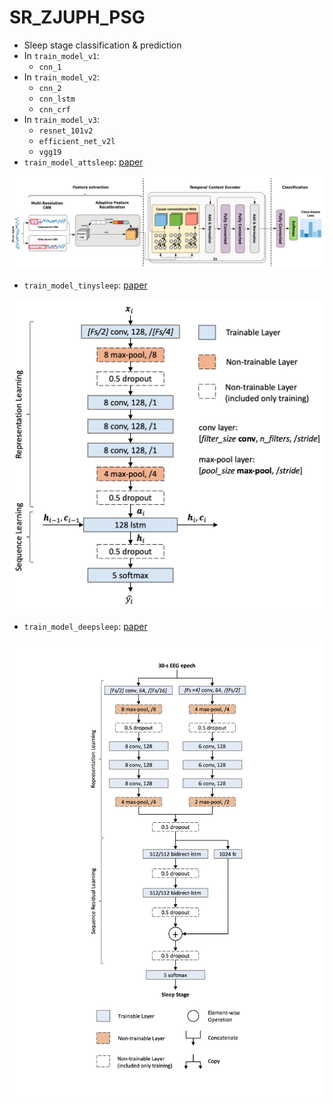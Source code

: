 # SR_ZJUPH_PSG

- Sleep stage classification &amp; prediction
- In `train_model_v1`:
  - `cnn_1`
- In `train_model_v2`:
  - `cnn_2`
  - `cnn_lstm`
  - `cnn_crf`
- In `train_model_v3`:
  - `resnet_101v2`
  - `efficient_net_v2l`
  - `vgg19`
- `train_model_attsleep`: [paper](https://ieeexplore.ieee.org/document/9176741)

![AttnSleep](https://github.com/LeBronLiHD/SR_ZJUPH_PSG/blob/main/images/AttnSleep.png)

- `train_model_tinysleep`: [paper](https://arxiv.org/pdf/1703.04046.pdf)

![tinysleepnet](https://github.com/LeBronLiHD/SR_ZJUPH_PSG/blob/main/images/tinysleepnet.png)

- `train_model_deepsleep`: [paper](https://ieeexplore.ieee.org/document/9417097)

![deepsleepnet](https://github.com/LeBronLiHD/SR_ZJUPH_PSG/blob/main/images/deepsleepnet.png)
